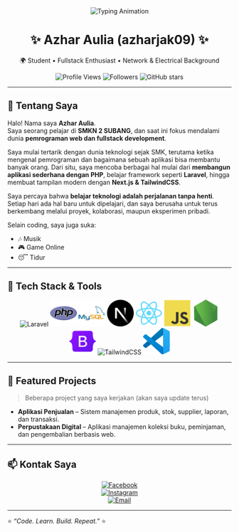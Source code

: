 <div align="center">

<img src="https://readme-typing-svg.herokuapp.com?font=Poppins&weight=600&size=28&duration=3000&pause=1000&color=00C4FF&center=true&vCenter=true&width=760&lines=Hello+👋,+I'm+Azhar+Aulia;Laravel+%7C+PHP+%7C+MySQL+%7C+Next.js;Welcome+to+My+GitHub+Profile!+🚀" alt="Typing Animation" />

# ✨ Azhar Aulia (azharjak09) ✨
🌍 Student • Fullstack Enthusiast • Network & Electrical Background

![Profile Views](https://komarev.com/ghpvc/?username=azharjak09&color=blueviolet&style=flat-square)
![Followers](https://img.shields.io/github/followers/azharjak09?style=social)
![GitHub stars](https://img.shields.io/github/stars/azharjak09?style=social)

</div>

---

## 🙋 Tentang Saya
Halo! Nama saya **Azhar Aulia**.  
Saya seorang pelajar di **SMKN 2 SUBANG**, dan saat ini fokus mendalami dunia **pemrograman web dan fullstack development**.  

Saya mulai tertarik dengan dunia teknologi sejak SMK, terutama ketika mengenal pemrograman dan bagaimana sebuah aplikasi bisa membantu banyak orang. Dari situ, saya mencoba berbagai hal mulai dari **membangun aplikasi sederhana dengan PHP**, belajar framework seperti **Laravel**, hingga membuat tampilan modern dengan **Next.js & TailwindCSS**.  

Saya percaya bahwa **belajar teknologi adalah perjalanan tanpa henti**. Setiap hari ada hal baru untuk dipelajari, dan saya berusaha untuk terus berkembang melalui proyek, kolaborasi, maupun eksperimen pribadi.  

Selain coding, saya juga suka:  
- 🎶 Musik  
- 🎮 Game Online  
- 😴 Tidur  

---

## 🧰 Tech Stack & Tools
<div align="center">

<!-- Laravel -->
<img src="https://laravel.com/img/logomark.min.svg" height="60" alt="Laravel" />

<!-- PHP -->
<img src="https://raw.githubusercontent.com/devicons/devicon/master/icons/php/php-original.svg" height="60" alt="PHP" />

<!-- MySQL -->
<img src="https://raw.githubusercontent.com/devicons/devicon/master/icons/mysql/mysql-original-wordmark.svg" height="60" alt="MySQL" />

<!-- Next.js -->
<img src="https://raw.githubusercontent.com/devicons/devicon/master/icons/nextjs/nextjs-original.svg" height="60" alt="Next.js" />

<!-- React -->
<img src="https://raw.githubusercontent.com/devicons/devicon/master/icons/react/react-original.svg" height="60" alt="React" />

<!-- JavaScript -->
<img src="https://raw.githubusercontent.com/devicons/devicon/master/icons/javascript/javascript-original.svg" height="60" alt="JavaScript" />

<!-- Node.js -->
<img src="https://raw.githubusercontent.com/devicons/devicon/master/icons/nodejs/nodejs-original.svg" height="60" alt="Node.js" />

<!-- Bootstrap -->
<img src="https://raw.githubusercontent.com/devicons/devicon/master/icons/bootstrap/bootstrap-original.svg" height="60" alt="Bootstrap" />

<!-- TailwindCSS -->
<img src="https://www.vectorlogo.zone/logos/tailwindcss/tailwindcss-icon.svg" height="60" alt="TailwindCSS" />

<!-- VS Code -->
<img src="https://raw.githubusercontent.com/devicons/devicon/master/icons/vscode/vscode-original.svg" height="60" alt="VS Code" />

</div>

---

## 📌 Featured Projects
> Beberapa project yang saya kerjakan (akan saya update terus)

- **Aplikasi Penjualan** – Sistem manajemen produk, stok, supplier, laporan, dan transaksi.  
- **Perpustakaan Digital** – Aplikasi manajemen koleksi buku, peminjaman, dan pengembalian berbasis web.  

---

## 📫 Kontak Saya
<div align="center">

[![Facebook](https://img.shields.io/badge/Facebook-1877F2?logo=facebook&logoColor=white&style=for-the-badge)](https://www.facebook.com/profile.php?id=100036108545089)  
[![Instagram](https://img.shields.io/badge/Instagram-E4405F?logo=instagram&logoColor=white&style=for-the-badge)](https://instagram.com/azharjak09)  
[![Email](https://img.shields.io/badge/Email-azharjack28@gmail.com-D14836?logo=gmail&logoColor=white&style=for-the-badge)](mailto:azharjack28@gmail.com)  

</div>

---

⭐ *“Code. Learn. Build. Repeat.”* ⭐
